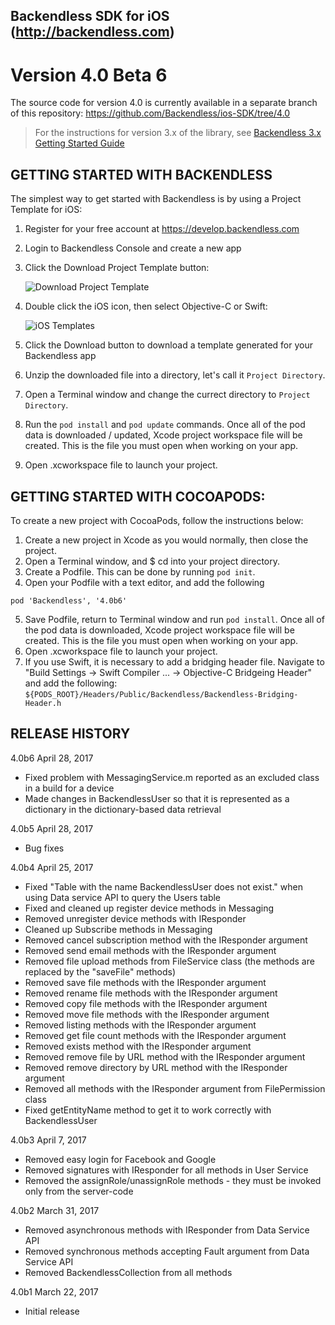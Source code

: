 Backendless SDK for iOS (http://backendless.com)
---

# Version 4.0 Beta 6
The source code for version 4.0 is currently available in a separate branch of this repository: https://github.com/Backendless/ios-SDK/tree/4.0
> For the instructions for version 3.x of the library, see [Backendless 3.x Getting Started Guide](https://backendless.com/mobile-developers/quick-start-guide-for-ios/ "Backendless 3.x Getting Started Guide")

## GETTING STARTED WITH BACKENDLESS
The simplest way to get started with Backendless is by using a Project Template for iOS:
1. Register for your free account at https://develop.backendless.com
2. Login to Backendless Console and create a new app
3. Click the Download Project Template button: 

   ![Download Project Template](https://backendless.com/docs/images/shared/download-proj-template.png "Download Project Template")
4. Double click the iOS icon, then select Objective-C or Swift:

   ![iOS Templates](https://backendless.com/docs/images/shared/ios-templates.png "iOS Templates")
5. Click the Download button to download a template generated for your Backendless app
6. Unzip the downloaded file into a directory, let's call it `Project Directory`.
7. Open a Terminal window and change the currect directory to `Project Directory`.
8. Run the `pod install` and `pod update` commands. Once all of the pod data is downloaded / updated, Xcode project workspace file will be created. This is the file you must open when working on your app.
9. Open .xcworkspace file to launch your project.

## GETTING STARTED WITH COCOAPODS:
To create a new project with CocoaPods, follow the instructions below:

1. Create a new project in Xcode as you would normally, then close the project.
2. Open a Terminal window, and $ cd into your project directory.
3. Create a Podfile. This can be done by running `pod init`.
4. Open your Podfile with a text editor, and add the following
```
pod 'Backendless', '4.0b6'
```
5. Save Podfile, return to Terminal window and run `pod install`. Once all of the pod data is downloaded, Xcode project workspace file will be created. This is the file you must open when working on your app.
6. Open .xcworkspace file to launch your project.
7. If you use Swift, it is necessary to add a bridging header file. Navigate to "Build Settings -> Swift Compiler ... -> Objective-C Bridgeing Header" and add the following:
`${PODS_ROOT}/Headers/Public/Backendless/Backendless-Bridging-Header.h`

## RELEASE HISTORY
4.0b6 April 28, 2017
* Fixed problem with MessagingService.m reported as an excluded class in a build for a device
* Made changes in BackendlessUser so that it is represented as a dictionary in the dictionary-based data retrieval

4.0b5 April 28, 2017
* Bug fixes

4.0b4 April 25, 2017
* Fixed "Table with the name BackendlessUser does not exist." when using Data service API to query the Users table
* Fixed and cleaned up register device methods in Messaging
* Removed unregister device methods with IResponder
* Cleaned up Subscribe methods in Messaging
* Removed cancel subscription method with the IResponder argument
* Removed send email methods with the IResponder argument
* Removed file upload methods from FileService class (the methods are replaced by the "saveFile" methods)
* Removed save file methods with the IResponder argument
* Removed rename file methods with the IResponder argument
* Removed copy file methods with the IResponder argument
* Removed move file methods with the IResponder argument
* Removed listing methods with the IResponder argument
* Removed get file count methods with the IResponder argument
* Removed exists method with the IResponder argument
* Removed remove file by URL method with the IResponder argument
* Removed remove directory by URL method with the IResponder argument
* Removed all methods with the IResponder argument from FilePermission class
* Fixed getEntityName method to get it to work correctly with BackendlessUser

4.0b3 April 7, 2017
* Removed easy login for Facebook and Google
* Removed signatures with IResponder for all methods in User Service
* Removed the assignRole/unassignRole methods - they must be invoked only from the server-code

4.0b2 March 31, 2017
* Removed asynchronous methods with IResponder from Data Service API
* Removed synchronous methods accepting Fault argument from Data Service API
* Removed BackendlessCollection from all methods

4.0b1 March 22, 2017
* Initial release
